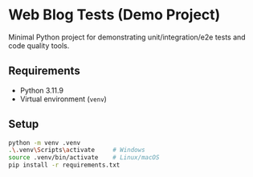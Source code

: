 # Web Blog Tests (Demo Project)

Minimal Python project for demonstrating unit/integration/e2e tests and code quality tools.

## Requirements
- Python 3.11.9
- Virtual environment (`venv`)

## Setup
```bash
python -m venv .venv
.\.venv\Scripts\activate     # Windows
source .venv/bin/activate    # Linux/macOS
pip install -r requirements.txt
